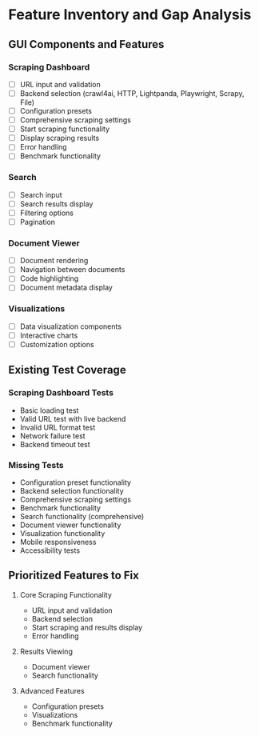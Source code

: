 # Feature Inventory and Gap Analysis

## GUI Components and Features

### Scraping Dashboard
- [ ] URL input and validation
- [ ] Backend selection (crawl4ai, HTTP, Lightpanda, Playwright, Scrapy, File)
- [ ] Configuration presets
- [ ] Comprehensive scraping settings
- [ ] Start scraping functionality
- [ ] Display scraping results
- [ ] Error handling
- [ ] Benchmark functionality

### Search
- [ ] Search input
- [ ] Search results display
- [ ] Filtering options
- [ ] Pagination

### Document Viewer
- [ ] Document rendering
- [ ] Navigation between documents
- [ ] Code highlighting
- [ ] Document metadata display

### Visualizations
- [ ] Data visualization components
- [ ] Interactive charts
- [ ] Customization options

## Existing Test Coverage

### Scraping Dashboard Tests
- Basic loading test
- Valid URL test with live backend
- Invalid URL format test
- Network failure test
- Backend timeout test

### Missing Tests
- Configuration preset functionality
- Backend selection functionality
- Comprehensive scraping settings
- Benchmark functionality
- Search functionality (comprehensive)
- Document viewer functionality
- Visualization functionality
- Mobile responsiveness
- Accessibility tests

## Prioritized Features to Fix

1. Core Scraping Functionality
   - URL input and validation
   - Backend selection
   - Start scraping and results display
   - Error handling

2. Results Viewing
   - Document viewer
   - Search functionality

3. Advanced Features
   - Configuration presets
   - Visualizations
   - Benchmark functionality